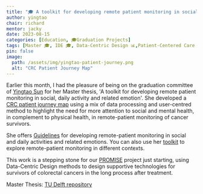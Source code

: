 ```yaml
---
title: "🎓 A toolkit for developing remote patient monitoring in social, daily activity and related emotion"
author: yingtao
chair: richard
mentor: jacky
date: 2023-08-15
categories: [Education, 🎓Graduation Projects]
tags: [Master 🎓, IDE 🎓, Data-Centric Design 📊,Patient-Centered Care 🍎, Erasmus MC 💰]
pin: false
image:
  path: /assets/img/yingtao-patient-journey.png
  alt: "CRC Patient Journey Map"
---
```


Earlier this month, I had the pleasure of being on the graduation committee of [Yingtao Sun](https://www.linkedin.com/in/yingtao-sun/) for her Master thesis, 'A toolkit for developing remote patient monitoring in social, daily activity and related emotion'. She developed a [CRC patient journey map](/assets/pdf/yingtao-patient-journey.pdf) using a mix of data processing and user-centred method to highlight the need for more attention to social and mental health, in complement to physical health, in remote-patient monitoring of cancer survivors.

She offers [Guidelines](https://6b856975-1ffd-428a-b8b3-12ac9a7df85f.filesusr.com/ugd/77cb5a_72ee3ede9fb6485aa09deca13e813644.pdf) for developing remote-patient monitoring in social and daily activities and related emotions. You can also use her [toolkit](https://6b856975-1ffd-428a-b8b3-12ac9a7df85f.filesusr.com/ugd/77cb5a_ebb5fc0416974ffc852e119dd7b2ad44.pdf) to explore remote-patient monitoring in different contexts.

This work is a stepping stone for our [PROMISE](https://www.erasmusmc-rdo.nl/project/patient-in-the-lead-in-remote-oncological-care-the-prospective-multicentre-implementation-study-the-promise/) project just starting, using Data-Centric Design methods to design supportive technologies for survivors of colorectal cancers in the long process after treatment.

Master Thesis: [TU Delft repository](https://repository.tudelft.nl/islandora/object/uuid%3A20f83703-dd02-4cdd-9dbb-c9d678c67b99?collection=education)